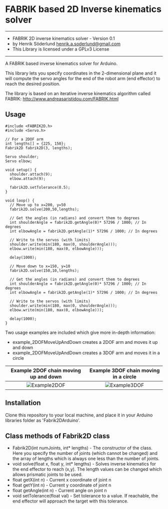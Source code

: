 FABRIK based 2D Inverse kinematics solver
=====

***************************************************************
* FABRIK 2D inverse kinematics solver - Version 0.1
* by Henrik Söderlund <henrik.a.soderlund@gmail.com>
* This Library is licensed under a GPLv3 License
***************************************************************

A FABRIK based inverse kinematics solver for Arduino.

This library lets you specify coordinates in the 2-dimensional plane and it will compute the servo angles for the end of the robot arm (end effector) to reach the desired position.

The library is based on an iterative inverse kinematics algorithm called FABRIK:
http://www.andreasaristidou.com/FABRIK.html

Usage
-----

```
#include <FABRIK2D.h>
#include <Servo.h>

// For a 2DOF arm
int lengths[] = {225, 150};
Fabrik2D fabrik2D(3, lengths);

Servo shoulder;
Servo elbow;

void setup() {
  shoulder.attach(9);
  elbow.attach(9);
  
  fabrik2D.setTolerance(0.5);
}

void loop() {
  // Move up to x=200, y=50
  fabrik2D.solve(200,50,lengths);
  
  // Get the angles (in radians) and convert them to degrees
  int shoulderAngle = fabrik2D.getAngle(0)* 57296 / 1000; // In degrees
  int elbowAngle = fabrik2D.getAngle(1)* 57296 / 1000; // In degrees
  
  // Write to the servos (with limits)
  shoulder.write(min(180, max(0, shoulderAngle)));
  elbow.write(min(180, max(0, elbowAngle)));
  
  delay(1000);
  
  // Move down to x=150, y=10
  fabrik2D.solve(150,10,lengths);
  
  // Get the angles (in radians) and convert them to degrees
  int shoulderAngle = fabrik2D.getAngle(0)* 57296 / 1000; // In degrees
  int elbowAngle = fabrik2D.getAngle(1)* 57296 / 1000; // In degrees
  
  // Write to the servos (with limits)
  shoulder.write(min(180, max(0, shoulderAngle)));
  elbow.write(min(180, max(0, elbowAngle)));
  
  delay(1000);
}
```

Two usage examples are included which give more in-depth information:
* example_2DOFMoveUpAndDown creates a 2DOF arm and moves it up and down
* example_2DOFMoveUpAndDown creates a 3DOF arm and moves it in a circle

**Example 2DOF chain moving up and down**                                                                                |  **Example 3DOF chain moving in a circle**
:-----------------------------------------------------------------------------------------------------------------------:|:--------------------------------------------------------------------------------------------------------------------:
![Example2DOF](https://github.com/henriksod/Fabrik2DArduino/blob/master/examples/example_2DOFMoveUpAndDown/preview.gif)  |  ![Example3DOF](https://github.com/henriksod/Fabrik2DArduino/blob/master/examples/example_3DOFMoveCircle/preview.gif)

Installation
------------
Clone this repository to your local machine, and place it in your Arduino libraries folder as 'Fabrik2DArduino'.

Class methods of Fabrik2D class
-----------------------------
* Fabrik2D(int numJoints, int* lengths) - The constructor of the class. Here you specify the number of joints (which cannot be changed) and the array of lengths which is always one less than the number of joints.
* void solve(float x, float y, int* lengths) - Solves inverse kinematics for the end effector to reach (x,y). The length values can be changed which allows prismatic joints to be used.
* float getX(int n) - Current x coordinate of joint n
* float getY(int n) - Current y coordinate of joint n
* float getAngle(int n) - Current angle on joint n
* void setTolerance(float val) - Set tolerance to a value. If reachable, the end effector will approach the target with this tolerance.